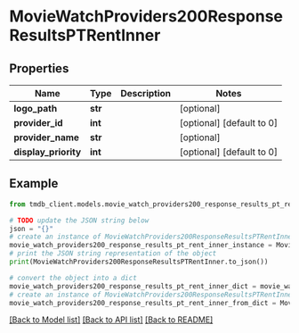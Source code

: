 # MovieWatchProviders200ResponseResultsPTRentInner


## Properties

Name | Type | Description | Notes
------------ | ------------- | ------------- | -------------
**logo_path** | **str** |  | [optional] 
**provider_id** | **int** |  | [optional] [default to 0]
**provider_name** | **str** |  | [optional] 
**display_priority** | **int** |  | [optional] [default to 0]

## Example

```python
from tmdb_client.models.movie_watch_providers200_response_results_pt_rent_inner import MovieWatchProviders200ResponseResultsPTRentInner

# TODO update the JSON string below
json = "{}"
# create an instance of MovieWatchProviders200ResponseResultsPTRentInner from a JSON string
movie_watch_providers200_response_results_pt_rent_inner_instance = MovieWatchProviders200ResponseResultsPTRentInner.from_json(json)
# print the JSON string representation of the object
print(MovieWatchProviders200ResponseResultsPTRentInner.to_json())

# convert the object into a dict
movie_watch_providers200_response_results_pt_rent_inner_dict = movie_watch_providers200_response_results_pt_rent_inner_instance.to_dict()
# create an instance of MovieWatchProviders200ResponseResultsPTRentInner from a dict
movie_watch_providers200_response_results_pt_rent_inner_from_dict = MovieWatchProviders200ResponseResultsPTRentInner.from_dict(movie_watch_providers200_response_results_pt_rent_inner_dict)
```
[[Back to Model list]](../README.md#documentation-for-models) [[Back to API list]](../README.md#documentation-for-api-endpoints) [[Back to README]](../README.md)


